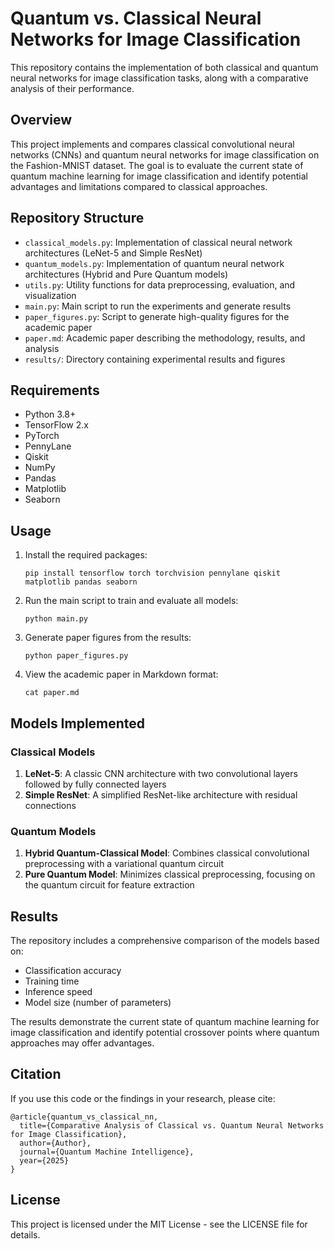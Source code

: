 # Quantum vs. Classical Neural Networks for Image Classification

This repository contains the implementation of both classical and quantum neural networks for image classification tasks, along with a comparative analysis of their performance.

## Overview

This project implements and compares classical convolutional neural networks (CNNs) and quantum neural networks for image classification on the Fashion-MNIST dataset. The goal is to evaluate the current state of quantum machine learning for image classification and identify potential advantages and limitations compared to classical approaches.

## Repository Structure

- `classical_models.py`: Implementation of classical neural network architectures (LeNet-5 and Simple ResNet)
- `quantum_models.py`: Implementation of quantum neural network architectures (Hybrid and Pure Quantum models)
- `utils.py`: Utility functions for data preprocessing, evaluation, and visualization
- `main.py`: Main script to run the experiments and generate results
- `paper_figures.py`: Script to generate high-quality figures for the academic paper
- `paper.md`: Academic paper describing the methodology, results, and analysis
- `results/`: Directory containing experimental results and figures

## Requirements

- Python 3.8+
- TensorFlow 2.x
- PyTorch
- PennyLane
- Qiskit
- NumPy
- Pandas
- Matplotlib
- Seaborn

## Usage

1. Install the required packages:
   ```
   pip install tensorflow torch torchvision pennylane qiskit matplotlib pandas seaborn
   ```

2. Run the main script to train and evaluate all models:
   ```
   python main.py
   ```

3. Generate paper figures from the results:
   ```
   python paper_figures.py
   ```

4. View the academic paper in Markdown format:
   ```
   cat paper.md
   ```

## Models Implemented

### Classical Models
1. **LeNet-5**: A classic CNN architecture with two convolutional layers followed by fully connected layers
2. **Simple ResNet**: A simplified ResNet-like architecture with residual connections

### Quantum Models
1. **Hybrid Quantum-Classical Model**: Combines classical convolutional preprocessing with a variational quantum circuit
2. **Pure Quantum Model**: Minimizes classical preprocessing, focusing on the quantum circuit for feature extraction

## Results

The repository includes a comprehensive comparison of the models based on:
- Classification accuracy
- Training time
- Inference speed
- Model size (number of parameters)

The results demonstrate the current state of quantum machine learning for image classification and identify potential crossover points where quantum approaches may offer advantages.

## Citation

If you use this code or the findings in your research, please cite:

```
@article{quantum_vs_classical_nn,
  title={Comparative Analysis of Classical vs. Quantum Neural Networks for Image Classification},
  author={Author},
  journal={Quantum Machine Intelligence},
  year={2025}
}
```

## License

This project is licensed under the MIT License - see the LICENSE file for details.
